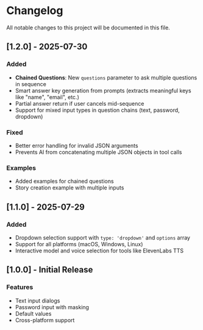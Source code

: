 # Changelog

All notable changes to this project will be documented in this file.

## [1.2.0] - 2025-07-30

### Added
- **Chained Questions**: New `questions` parameter to ask multiple questions in sequence
- Smart answer key generation from prompts (extracts meaningful keys like "name", "email", etc.)
- Partial answer return if user cancels mid-sequence
- Support for mixed input types in question chains (text, password, dropdown)

### Fixed
- Better error handling for invalid JSON arguments
- Prevents AI from concatenating multiple JSON objects in tool calls

### Examples
- Added examples for chained questions
- Story creation example with multiple inputs

## [1.1.0] - 2025-07-29

### Added
- Dropdown selection support with `type: 'dropdown'` and `options` array
- Support for all platforms (macOS, Windows, Linux)
- Interactive model and voice selection for tools like ElevenLabs TTS

## [1.0.0] - Initial Release

### Features
- Text input dialogs
- Password input with masking
- Default values
- Cross-platform support